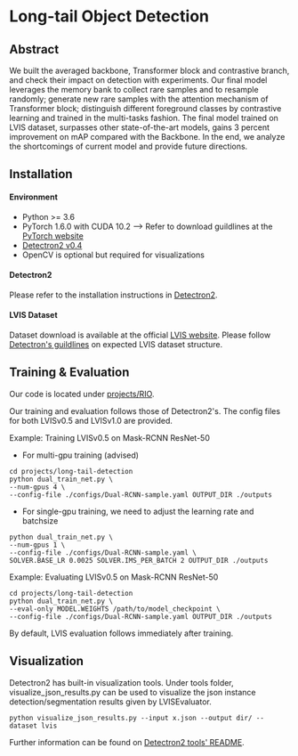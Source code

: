 # Long-tail Object Detection

## Abstract
We built the averaged backbone, Transformer block and contrastive branch, and check their impact on detection with experiments. Our final model leverages the memory bank to collect rare samples and to resample randomly; generate new rare samples with the attention mechanism of Transformer block; distinguish different foreground classes by contrastive learning and trained in the multi-tasks fashion. The final model trained on LVIS dataset, surpasses other state-of-the-art models, gains 3 percent improvement on mAP compared with the Backbone. In the end, we analyze the shortcomings of current model and provide future directions. <br>

## Installation

#### Environment
- Python >= 3.6
- PyTorch 1.6.0 with CUDA 10.2 --> Refer to download guildlines at the [PyTorch website](pytorch.org)
- [Detectron2 v0.4](https://github.com/facebookresearch/detectron2/releases/tag/v0.4)
- OpenCV is optional but required for visualizations

#### Detectron2 
Please refer to the installation instructions in [Detectron2](https://github.com/facebookresearch/detectron2/blob/master/INSTALL.md).<br>

#### LVIS Dataset 
Dataset download is available at the official [LVIS website](https://www.lvisdataset.org/dataset). Please follow [Detectron's guildlines](https://github.com/facebookresearch/detectron2/tree/master/datasets) on expected LVIS dataset structure.

## Training & Evaluation

Our code is located under [projects/RIO](https://github.com/Ribosome-rbx/long-tail-detection/tree/main/projects/long-tail-detection). <br>

Our training and evaluation follows those of Detectron2's. The config files for both LVISv0.5 and LVISv1.0 are provided.

Example: Training LVISv0.5 on Mask-RCNN ResNet-50
- For multi-gpu training (advised)
```
cd projects/long-tail-detection
python dual_train_net.py \
--num-gpus 4 \
--config-file ./configs/Dual-RCNN-sample.yaml OUTPUT_DIR ./outputs
```
- For single-gpu training, we need to adjust the learning rate and batchsize
```
python dual_train_net.py \
--num-gpus 1 \
--config-file ./configs/Dual-RCNN-sample.yaml \
SOLVER.BASE_LR 0.0025 SOLVER.IMS_PER_BATCH 2 OUTPUT_DIR ./outputs
```

Example: Evaluating LVISv0.5 on Mask-RCNN ResNet-50
```
cd projects/long-tail-detection
python dual_train_net.py \
--eval-only MODEL.WEIGHTS /path/to/model_checkpoint \
--config-file ./configs/Dual-RCNN-sample.yaml OUTPUT_DIR ./outputs
```

By default, LVIS evaluation follows immediately after training. 

## Visualization
Detectron2 has built-in visualization tools. Under tools folder, visualize_json_results.py can be used to visualize the json instance detection/segmentation results given by LVISEvaluator. 

```
python visualize_json_results.py --input x.json --output dir/ --dataset lvis
```

Further information can be found on [Detectron2 tools' README](https://github.com/facebookresearch/detectron2/tree/master/tools).
